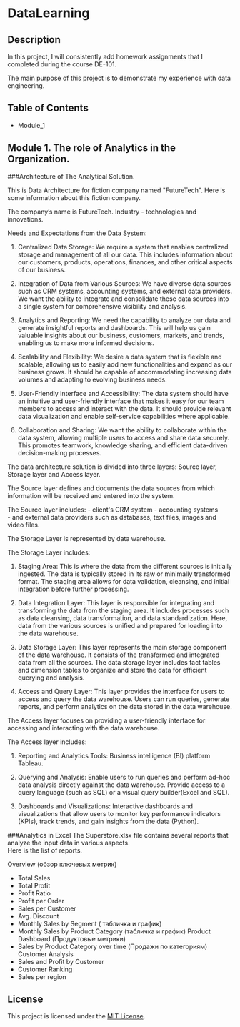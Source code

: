 # DataLearning

## Description

In this project, I will consistently add homework assignments that I completed during the course DE-101.

The main purpose of this project is to demonstrate my experience with data engineering.

## Table of Contents

- Module_1

## Module 1. The role of Analytics in the Organization.
###Architecture of The Analytical Solution.

This is Data Architecture for fiction company named "FutureTech". 
Here is some information about this fiction company.

The company’s name is FutureTech.
Industry - technologies and innovations.

Needs and Expectations from the Data System:

1. Centralized Data Storage: We require a system that enables centralized storage and management
   of all our data. This includes information about our customers, products, operations, 
   finances, and other critical aspects of our business.
 
2. Integration of Data from Various Sources: We have diverse data sources such as CRM systems, 
   accounting systems, and external data providers. We want the ability to integrate and consolidate 
   these data sources into a single system for comprehensive visibility and analysis.

3. Analytics and Reporting: We need the capability to analyze our data and generate insightful
   reports and dashboards. This will help us gain valuable insights about our business, customers, 
   markets, and trends, enabling us to make more informed decisions.
 
4. Scalability and Flexibility: We desire a data system that is flexible and scalable, allowing
   us to easily add new functionalities and expand as our business grows. It should be capable of 
   accommodating increasing data volumes and adapting to evolving business needs.
 
5. User-Friendly Interface and Accessibility: The data system should have an intuitive and
   user-friendly interface that makes it easy for our team members to access and interact
   with the data. It should provide relevant data visualization and enable self-service 
   capabilities where applicable.
 
6. Collaboration and Sharing: We want the ability to collaborate within the data system, 
   allowing multiple users to access and share data securely. This promotes teamwork, 
   knowledge sharing, and efficient data-driven decision-making processes.

The data architecture solution is divided into three layers: 
Source layer, Storage layer and Access layer.
 
The Source layer defines and documents the data sources from which information will 
be received and entered into the system. 

The Source layer includes:
    - client's CRM system
    - accounting systems  
	- and external data providers such as databases, text files, images and video files.
	
The Storage Layer is represented by data warehouse.	

The Storage Layer includes:
1. Staging Area: This is where the data from the different sources is initially ingested.
   The data is typically stored in its raw or minimally transformed format. 
   The staging area allows for data validation, cleansing, and initial integration 
   before further processing.
   
2. Data Integration Layer: This layer is responsible for integrating and transforming 
   the data from the staging area. It includes processes such as data cleansing, 
   data transformation, and data standardization. Here, data from the various sources is 
   unified and prepared for loading into the data warehouse.
   
3. Data Storage Layer: This layer represents the main storage component of the data warehouse. 
   It consists of the transformed and integrated data from all the sources. 
   The data storage layer includes fact tables and dimension tables 
   to organize and store the data for efficient querying and analysis.
   
4. Access and Query Layer: This layer provides the interface for users to access and query
   the data warehouse. Users can run queries, generate reports, and perform analytics 
   on the data stored in the data warehouse.  

The Access layer focuses on providing a user-friendly interface for accessing and 
interacting with the data warehouse.   
 
The Access layer includes:
1. Reporting and Analytics Tools: Business intelligence (BI) platform Tableau.

2. Querying and Analysis: Enable users to run queries and perform ad-hoc data analysis 
   directly against the data warehouse. Provide access to a query language (such as SQL) 
   or a visual query builder(Excel and SQL).

3. Dashboards and Visualizations: Interactive dashboards and visualizations that allow 
   users to monitor key performance indicators (KPIs), track trends, and gain insights
   from the data (Python).
 

###Analytics in Excel
The Superstore.xlsx file contains several reports that analyze the input data in various aspects.   
Here is the list of reports.

Overview (обзор ключевых метрик)
 - Total Sales
 - Total Profit
 - Profit Ratio
 - Profit per Order
 - Sales per Customer
 - Avg. Discount
 - Monthly Sales by Segment ( табличка и график)
 - Monthly Sales by Product Category (табличка и график)
Product Dashboard (Продуктовые метрики)
 - Sales by Product Category over time (Продажи по категориям)
Customer Analysis
 - Sales and Profit by Customer
 - Customer Ranking
 - Sales per region




## License

This project is licensed under the [MIT License](LICENSE).


